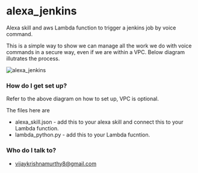 # alexa_jenkins
Alexa skill and aws Lambda function to trigger a jenkins job by voice command.

This is a simple way to show we can manage all the work we do with voice commands in a secure way, even if we are within a VPC. Below diagram illutrates the process.

![alexa_jenkins](https://user-images.githubusercontent.com/44070449/111042122-a9173100-8433-11eb-84fb-4eb047a4b23a.png)



### How do I get set up?

Refer to the above diagram on how to set up, VPC is optional. 

The files here are 
* alexa_skill.json - add this to your alexa skill and connect this to your Lambda function.
* lambda_python.py - add this to your Lambda fucntion.

### Who do I talk to? ###

* vijaykrishnamurthy8@gmail.com
